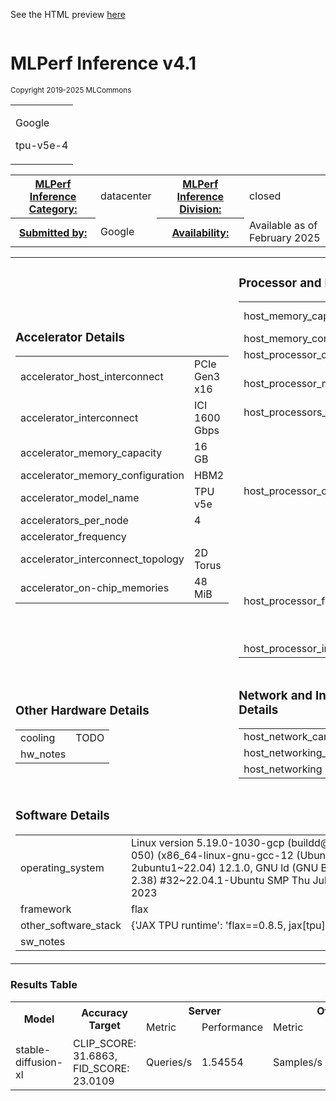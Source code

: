 
See the HTML preview [here](https://htmlpreview.github.io/?https://github.com/GATEOverflow/inference_results_v4.1/blob/main/closed/Google/results/tpu_v5e_x4_flax/summary.html)



<div class="resultpage">
 <div class="titlebarcontainer">
  <div class="logo">
   <a href="/" style="border: none"><img src="" alt="" /></a>
  </div>
  <div class="titlebar">
   <h1 class="title">MLPerf Inference v4.1</h1>
   <p style="font-size: smaller">Copyright 2019-2025 MLCommons</p>
  </div>
 </div>
 <table class="titlebarcontainer">
  <tr>
   <td class="headerbar" rowspan="2">
    <p>Google     </p>
    <p>tpu-v5e-4    </p>
   </td>
  </tr>
 </table>
 <table class="datebar">
  <tbody>
   <tr>
    <th id="license_num"><a href="">MLPerf Inference Category:</a></th>
    <td id="license_num_val">datacenter</td>
    <th id="test_date"><a href="">MLPerf Inference Division:</a></th>
    <td id="test_date_val">closed</td>
   </tr>
   <tr>
    <th id="tester"><a href="">Submitted by:</a></th>
    <td id="tester_val">Google</td>
    <th id="sw_avail"><a href="">Availability:</a></th>
    <td id="sw_avail_val">Available as of February 2025</td>
   </tr>
  </tbody>
 </table>
  
<table>
            <tr><td><h3>Accelerator Details</h3><table><tr><td>accelerator_host_interconnect</td><td>PCIe Gen3 x16</td></tr><tr><td>accelerator_interconnect</td><td>ICI 1600 Gbps</td></tr><tr><td>accelerator_memory_capacity</td><td>16 GB</td></tr><tr><td>accelerator_memory_configuration</td><td>HBM2</td></tr><tr><td>accelerator_model_name</td><td>TPU v5e</td></tr><tr><td>accelerators_per_node</td><td>4</td></tr><tr><td>accelerator_frequency</td><td></td></tr><tr><td>accelerator_interconnect_topology</td><td>2D Torus</td></tr><tr><td>accelerator_on-chip_memories</td><td>48 MiB</td></tr></table></td> <td><h3>Processor and Memory Details</h3><table><tr><td>host_memory_capacity</td><td>192 GB</td></tr><tr><td>host_memory_configuration</td><td>TODO</td></tr><tr><td>host_processor_core_count</td><td>112</td></tr><tr><td>host_processor_model_name</td><td>AMD EPYC 7B13</td></tr><tr><td>host_processors_per_node</td><td>1</td></tr><tr><td>host_processor_caches</td><td>L1d: 1.8 MiB; L1i: 1.8 MiB; L2: 28 MiB; L3: 224 MiB</td></tr><tr><td>host_processor_frequency</td><td>2200 MHz (base); 3500 MHz (turbo)</td></tr><tr><td>host_processor_interconnect</td><td></td></tr></table></td> </tr>
            <tr><td ><h3>Other Hardware Details</h3><table><tr><td>cooling</td><td>TODO</td></tr><tr><td>hw_notes</td><td></td></tr></table></td> <td><h3>Network and Interconnect Details</h3><table><tr><td>host_network_card_count</td><td>TODO</td></tr><tr><td>host_networking_topology</td><td>TODO</td></tr><tr><td>host_networking</td><td>TODO</td></tr></table></td> </tr>
            <tr><td colspan="2"><h3>Software Details</h3><table><tr><td>operating_system</td><td>Linux version 5.19.0-1030-gcp (buildd@bos03-amd64-050) (x86_64-linux-gnu-gcc-12 (Ubuntu 12.1.0-2ubuntu1~22.04) 12.1.0, GNU ld (GNU Binutils for Ubuntu) 2.38) #32~22.04.1-Ubuntu SMP Thu Jul 13 09:36:23 UTC 2023</td></tr><tr><td>framework</td><td>flax</td></tr><tr><td>other_software_stack</td><td>{'JAX TPU runtime': 'flax==0.8.5, jax[tpu]==0.4.30'}</td></tr><tr><td>sw_notes</td><td></td></tr></table></td> </tr>
            </table>

<h3>Results Table</h3>
<table>
    <tr>
        <th rowspan="2">Model</th>
        <th rowspan="2">Accuracy Target</th>
        <th colspan="2">Server</th>
        <th colspan="2">Offline</th>
    </tr>
    <tr>
    <td>Metric</td>
    <td>Performance</td>
    <td>Metric</td>
    <td>Performance</td>
    </tr><tr><td>stable-diffusion-xl</td><td>CLIP_SCORE: 31.6863, FID_SCORE: 23.0109</td><td>Queries/s</td> <td>1.54554</td><td>Samples/s</td> <td>1.75335</td></table>

